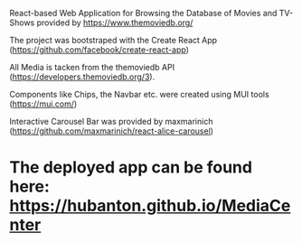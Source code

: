 React-based Web Application for Browsing the Database of Movies and TV-Shows provided by https://www.themoviedb.org/

The project was bootstraped with the Create React App (https://github.com/facebook/create-react-app) 

All Media is tacken from the themoviedb API (https://developers.themoviedb.org/3).

Components like Chips, the Navbar etc. were created using MUI tools (https://mui.com/)

Interactive Carousel Bar was provided by maxmarinich (https://github.com/maxmarinich/react-alice-carousel)

# The deployed app can be found here: https://hubanton.github.io/MediaCenter
